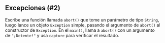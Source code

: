 ## Excepciones (#2)

Escribe una función llamada `abort()` que tome un parámetro de tipo `String`, luego lance un objeto `Exception` simple, pasando el argumento de `abort()` al constructor de `Exception`. En el `main()`, llama a `abort()` con un argumento de `"¡Detente!"` y usa `capture` para verificar el resultado.